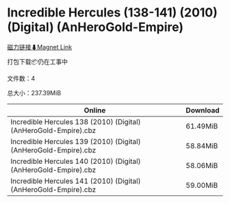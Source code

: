 # Incredible Hercules (138-141) (2010) (Digital) (AnHeroGold-Empire)

[磁力链接⬇Magnet Link](magnet:?xt=urn:btih:cb1a1e6c7d1d83b218a730449841231d049680fe&dn=Incredible%20Hercules%20%28138-141%29%20%282010%29%20%28Digital%29%20%28AnHeroGold-Empire%29)

打包下载📦仍在工事中

文件数：4

总大小：237.39MiB

Online | Download
--- | ---
Incredible Hercules 138 (2010) (Digital) (AnHeroGold-Empire).cbz | 61.49MiB
Incredible Hercules 139 (2010) (Digital) (AnHeroGold-Empire).cbz | 58.84MiB
Incredible Hercules 140 (2010) (Digital) (AnHeroGold-Empire).cbz | 58.06MiB
Incredible Hercules 141 (2010) (Digital) (AnHeroGold-Empire).cbz | 59.00MiB